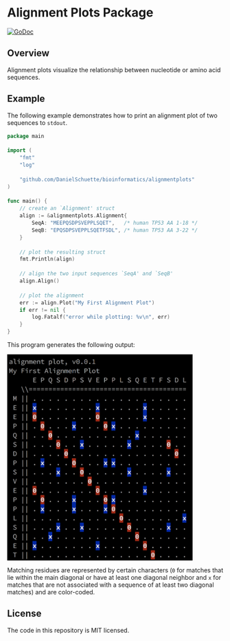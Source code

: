 # Alignment Plots Package

[![GoDoc](https://godoc.org/github.com/DanielSchuette/bioinformatics/alignmentplots?status.svg)](https://godoc.org/github.com/DanielSchuette/bioinformatics/alignmentplots)

## Overview

Alignment plots visualize the relationship between nucleotide or amino acid sequences.

## Example

The following example demonstrates how to print an alignment plot of two sequences to `stdout`.

```go
package main

import (
	"fmt"
	"log"

	"github.com/DanielSchuette/bioinformatics/alignmentplots"
)

func main() {
	// create an `Alignment' struct
	align := &alignmentplots.Alignment{
		SeqA: "MEEPQSDPSVEPPLSQET",   /* human TP53 AA 1-18 */
		SeqB: "EPQSDPSVEPPLSQETFSDL", /* human TP53 AA 3-22 */
	}

	// plot the resulting struct
	fmt.Println(align)

	// align the two input sequences `SeqA' and `SeqB'
	align.Align()

	// plot the alignment
	err := align.Plot("My First Alignment Plot")
	if err != nil {
		log.Fatalf("error while plotting: %v\n", err)
	}
}
```

This program generates the following output:

<img src="assets/command_line_plot_example.png" align="center" height="480">

Matching residues are represented by certain characters (`0` for matches that lie within the main diagonal or have at least one diagonal neighbor and `x` for matches that are not associated with a sequence of at least two diagonal matches) and are color-coded.



## License

The code in this repository is MIT licensed.
